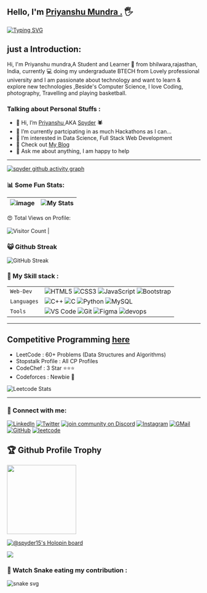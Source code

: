 ## Hello, I'm [Priyanshu Mundra .](https://www.google.com/search?q=priyanshu+mundra) :raised_hand_with_fingers_splayed:

[![Typing SVG](https://readme-typing-svg.herokuapp.com?size=25&color=1A9AF7&lines=I'm+Full+Stack+Developer;Competitive+Coder;and+Community+manager)](https://git.io/typing-svg)
    



## just a Introduction: 

Hi, I'm Priyanshu mundra,A Student and Learner 🚀 from bhilwara,rajasthan, India, currently 💻 doing my undergraduate BTECH from Lovely professional university and I am passionate about technology and want to learn & explore new technologies ,Beside's Computer Science, I love Coding, photography, Travelling and playing basketball.




### Talking about Personal Stuffs :

- 👋 Hi, I’m [Priyanshu ](https://google.com) AKA [Spyder](https://google.com) 🕷
- 👀 I’m currently partcipating in as much Hackathons as I can...
- 👀 I’m interested in Data Science, Full Stack Web Development
- 🌱 Check out [My Blog](https://dev.to/spyder15) 
- 💬 Ask me about anything, I am happy to help


---

[![spyder github activity graph](https://activity-graph.herokuapp.com/graph?username=spyder15&theme=react-dark)](https://github.com/Spyder15)


### 📊 Some Fun Stats:
| ![image](https://github-readme-stats.vercel.app/api?username=shadowYEM&&show_icons=true&title_color=ffff88ff&icon_color=bb2acf&text_color=daf7dc&bg_color=151515) | ![My Stats](https://github-readme-stats.vercel.app/api/top-langs/?username=spyder15&theme=midnight-purple) | 
| --- | --- |
😍 Total Views on Profile:<br><br>
![Visitor Count](https://profile-counter.glitch.me/priyanshumundra/count.svg) |

### 😺 Github Streak 
![GitHub Streak](https://github-readme-streak-stats.herokuapp.com/?user=Spyder15&theme=gruvbox&background=1A0505FB(https://git.io/streak-stats)) 

### 🍁 My Skill stack :

|               |           |
|       ---     |    ---    |
| `Web-Dev`     | ![HTML5](https://img.shields.io/badge/-HTML5-CC2400?style=for-the-badge&logo=html5&logoColor=white) ![CSS3](https://img.shields.io/badge/-CSS3-E24800?style=for-the-badge&logo=css3) ![JavaScript](https://img.shields.io/badge/-JavaScript-FE7601?style=for-the-badge&logo=javascript) ![Bootstrap](https://img.shields.io/badge/bootstrap-FE9A00?style=for-the-badge&logo=bootstrap&logoColor=white)|
| `Languages`   | ![C++](https://img.shields.io/badge/-C++-034D9A?style=for-the-badge&logo=c%2B%2B) ![C](https://img.shields.io/badge/-C-034D9A?style=for-the-badge&logo=c%2B%2B) ![Python](https://img.shields.io/badge/-Python-1F65AC?style=for-the-badge&logo=Python&logoColor=white) ![MySQL](https://img.shields.io/badge/-MySQL-307BBD?style=for-the-badge&logo=mysql&logoColor=white)|
| `Tools`       | ![VS Code](https://img.shields.io/badge/Visual_Studio_Code-5D1A60?style=for-the-badge&logo=visual%20studio%20code&logoColor=white) ![Git](https://img.shields.io/badge/Git-682181?style=for-the-badge&logo=git&logoColor=white) ![Figma](https://img.shields.io/badge/figma-%23F24E1E.svg?style=for-the-badge&logo=figma&logoColor=white) ![devops](https://img.shields.io/badge/-devops-034D9A?style=for-the-badge&logo=devops%2B%2B)|


___  


## Competitive Programming [here](https://www.google.com)
- LeetCode : 60+ Problems (Data Structures and Algorithms)
- Stopstalk Profile : All CP Profiles
- CodeChef : 3 Star ⭐⭐⭐ 
- Codeforces : Newbie 🤔

![Leetcode Stats](https://leetcode.card.workers.dev/?username=mundrapriyanshu15)
                  

___  

### 🤝 Connect with me:

[![LinkedIn](https://img.shields.io/badge/LinkedIn-0077B5?style=for-the-badge&logo=linkedin&logoColor=white)](https://www.linkedin.com/in/priyanshu-mundra-b66626216/)
[![Twitter](https://img.shields.io/badge/Twitter-1DA1F2?style=for-the-badge&logo=twitter&logoColor=white)](https://twitter.com/Mundr1Priyanshu)
[![join community on Discord](https://img.shields.io/badge/Discord-7289DA?style=for-the-badge&logo=discord&logoColor=white)](https://discord.gg/KqsYTwFfEk)
[![Instagram](https://img.shields.io/badge/Instagram-E4405F?style=for-the-badge&logo=instagram&logoColor=white)](https://www.instagram.com/mundra__priyanshu/)
[![GMail](https://img.shields.io/badge/Gmail-D14836?style=for-the-badge&logo=gmail&logoColor=white)](mailto:mundrapriyanshu15@gmail.com)
[![GitHub](https://img.shields.io/badge/GitHub-100000?style=for-the-badge&logo=github&logoColor=white)](https://github.com/Spyder15)
[![leetcode](https://img.shields.io/badge/leetcode-lightyellow?style=for-the-badge&logo=leetcode&logoColor=yellow)](https://leetcode.com/mundrapriyanshu15)



<h2>🏆 Github Profile Trophy</h2>
<a href="https://github.com/ryo-ma/github-profile-trophy">
  <img height="180" src="https://github-profile-trophy.vercel.app/?username=spyder15&column=8&theme=algolia&no-frame=true"/>
</a>

[![@spyder15's Holopin board](https://holopin.me/spyder15)](https://holopin.io/@spyder15)



![](https://raw.githubusercontent.com/halfrost/halfrost/master/icons/header_.png)



### 🐍 Watch Snake eating my contribution :
![snake svg](https://github.com/shadowYEM/shadowYEM/blob/output/github-contribution-grid-snake.svg)





